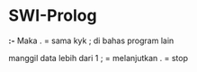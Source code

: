 # SWI-Prolog

**:-** Maka 
. = sama kyk ; di bahas program lain

manggil data lebih dari 1
; = melanjutkan
. = stop
